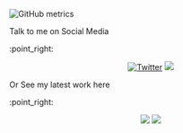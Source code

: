 

![GitHub metrics](https://metrics.lecoq.io/hp77-creator?template=terminal&isocalendar=1&languages=1&followup=1&isocalendar.duration=full-year)


<p>Talk to me on Social Media</p>:point_right:
<br>
<p align="center">
	<a href="https://twitter.com/tweetsbyhp77"><img src="https://img.shields.io/twitter/follow/tweetsbyhp77?style=social" alt="Twitter"></a>
	<a  herf="https://www.linkedin.com/in/hp77/"><img src="https://img.shields.io/badge/-hp77-blue?style=social&logo=Linkedin&"></a>
</p>
<div align="justify">
<p>Or See my latest work here</p> :point_right:
<p align="center">
	<a href="https://www.kaggle.com/himanshuashp77"><img src="https://img.shields.io/badge/hp77-kaggle-blue"></a>
	<a href="https://github.com/hp77-creator"><img src="https://img.shields.io/github/followers/hp77-creator?style=social"</a>	

</p>
</div>
